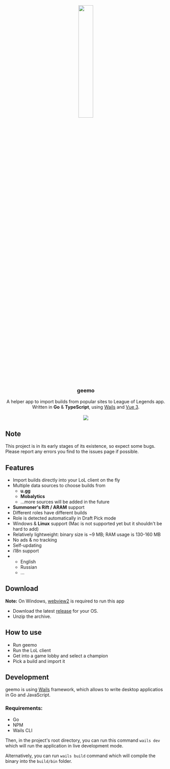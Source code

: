 <div align="center" style="text-align: center">
  <img src="https://geemo.app/appicon.png" height="30%" width="30%"/>
  <h3><strong>geemo</strong></h3>
  A helper app to import builds from popular sites to League of Legends app.
  <br/>
  Written in <strong>Go</strong> & <strong>TypeScript</strong>, using <a href="https://github.com/wailsapp/wails">Wails</a> and <a href="https://vuejs.org/">Vue 3</a>.
  <br/>
  <br/>
  <img src="https://geemo.app/app.png"/>
</div>

## Note 
This project is in its early stages of its existence, so expect some bugs. Please report any errors you find to the issues page if possible.

## Features
- Import builds directly into your LoL client on the fly
- Multiple data sources to choose builds from
  - __u.gg__
  - __Mobalytics__
  - ...more sources will be added in the future
- __Summoner's Rift / ARAM__ support
- Different roles have different builds
- Role is detected automatically in Draft Pick mode
- Windows & __Linux__ support (Mac is not supported yet but it shouldn't be hard to add)
- Relatively lightweight: binary size is ~9 MB; RAM usage is 130-160 MB
- No ads & no tracking
- Self-updating
- i18n support
- - English
  - Russian
  - ...

 ## Download
 __Note:__ On Windows, [webview2](https://developer.microsoft.com/en-us/microsoft-edge/webview2/#download-section) is required to run this app
 - Download the latest [release](https://github.com/Nitamet/geemo/releases/latest) for your OS.
 - Unzip the archive.

## How to use
 - Run geemo
 - Run the LoL client
 - Get into a game lobby and select a champion
 - Pick a build and import it

## Development
geemo is using [Wails](https://github.com/wailsapp/wails) framework, which allows to write desktop applicatios in Go and JavaScript.

### Requirements:
- Go
- NPM
- Wails CLI

Then, in the project's root directory, you can run this command
```wails dev```
which will run the application in live development mode.

Alternatively, you can run ```wails build``` command which will compile the binary into the ```build/bin``` folder.
